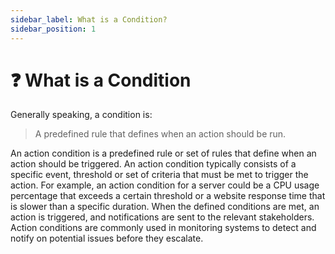 ```yaml
---
sidebar_label: What is a Condition?
sidebar_position: 1
---
```


# ❓ What is a Condition

Generally speaking, a condition is:
> A predefined rule that defines when an action should be run.

An action condition is a predefined rule or set of rules that define when an action should be triggered. An action condition typically consists of a specific event, threshold or set of criteria that must be met to trigger the action. For example, an action condition for a server could be a CPU usage percentage that exceeds a certain threshold or a website response time that is slower than a specific duration. When the defined conditions are met, an action is triggered, and notifications are sent to the relevant stakeholders. Action conditions are commonly used in monitoring systems to detect and notify on potential issues before they escalate.
